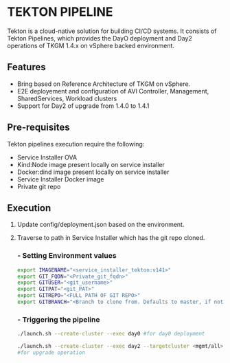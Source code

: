 # TEKTON PIPELINE 

Tekton is a cloud-native solution for building CI/CD systems. It consists of Tekton Pipelines, which provides the DayO deployment and Day2 operations of TKGM 1.4.x on vSphere backed environment. 

## Features

- Bring based on Reference Architecture of TKGM on vSphere.
- E2E deployement and configuration of AVI Controller, Management, SharedServices, Workload clusters 
- Support for Day2 of upgrade from 1.4.0 to 1.4.1


## Pre-requisites

Tekton pipelines execution require the following: 

- Service Installer OVA
- Kind:Node image present locally on service installer
- Docker:dind image present locally on service installer
- Service Installer Docker image
- Private git repo

## Execution

1. Update config/deployment.json based on the environment. 
2. Traverse to path in Service Installer which has the git repo cloned.

    ### - Setting Environment values
    ```sh
    export IMAGENAME="<service_installer_tekton:v141>"
    export GIT_FQDN="<Private_git_fqdn>"
    export GITUSER="<git_username>"
    export GITPAT="<git_PAT>"
    export GITREPO="<FULL PATH OF GIT REPO>"
    export GITBRANCH="<Branch to clone from. Defaults to master, if not specified>"
    ```
    
    ### - Triggering the pipeline
    ```sh
    ./launch.sh --create-cluster --exec day0 #for day0 deployment
    ```
    ```sh
    ./launch.sh --create-cluster --exec day2 --targetcluster <mgmt/all>
    #for upgrade operation
    ```
    




